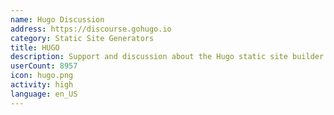 ```yaml
---
name: Hugo Discussion
address: https://discourse.gohugo.io
category: Static Site Generators
title: HUGO
description: Support and discussion about the Hugo static site builder.
userCount: 8957
icon: hugo.png
activity: high
language: en_US
---
```

